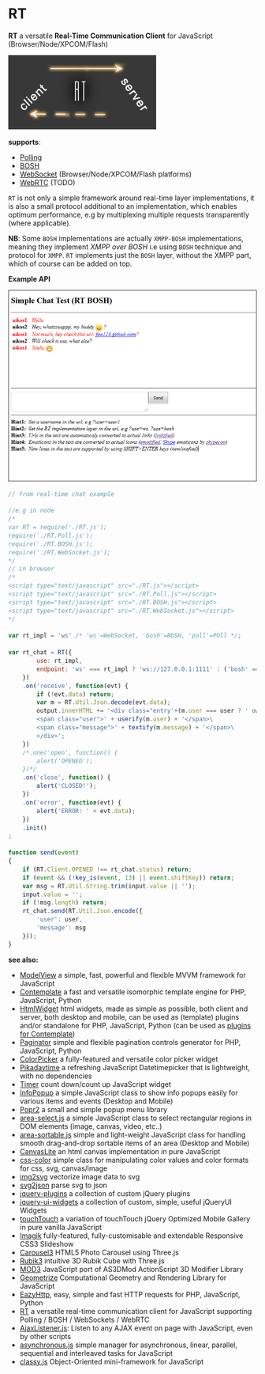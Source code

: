 # RT

**RT** a versatile **Real-Time Communication Client** for JavaScript (Browser/Node/XPCOM/Flash)

![RT](/rt.jpg)


**supports**:

* [Polling](https://en.wikipedia.org/wiki/Polling_%28computer_science%29)
* [BOSH](https://en.wikipedia.org/wiki/BOSH)
* [WebSocket](https://en.wikipedia.org/wiki/WebSocket) (Browser/Node/XPCOM/Flash platforms)
* [WebRTC](https://en.wikipedia.org/wiki/WebRTC) (TODO)



`RT` is not only a simple framework around real-time layer implementations, it is also a small protocol additional to an implementation, which enables optimum performance, e.g by multiplexing multiple requests transparently (where applicable).


**NB**: Some `BOSH` implementations are actually `XMPP-BOSH` implementations, meaning they implement *XMPP over BOSH* i.e using `BOSH` technique and protocol for `XMPP`. `RT` implements just the `BOSH` layer, without the XMPP part, which of course can be added on top.



**Example API**

![RT Simple Chat](/rt_chat.png)


```javascript
// from real-time chat example

//e.g in node
/*
var RT = require('./RT.js');
require('./RT.Poll.js');
require('./RT.BOSH.js');
require('./RT.WebSocket.js');
*/
// in browser
/*
<script type="text/javascript" src="./RT.js"></script>
<script type="text/javascript" src="./RT.Poll.js"></script>
<script type="text/javascript" src="./RT.BOSH.js"></script>
<script type="text/javascript" src="./RT.WebSocket.js"></script>
*/

var rt_impl = 'ws' /* 'ws'=WebSocket, 'bosh'=BOSH, 'poll'=POll */;

var rt_chat = RT({
        use: rt_impl,
        endpoint: 'ws' === rt_impl ? 'ws://127.0.0.1:1111' : ('bosh' === rt_impl ? './relay.php?bosh=1' : './relay.php?poll=1')
    })
    .on('receive', function(evt) {
        if (!evt.data) return;
        var m = RT.Util.Json.decode(evt.data);
        output.innerHTML += '<div class="entry'+(m.user === user ? ' own' : '') + '">\
        <span class="user">' + userify(m.user) + '</span>\
        <span class="message">' + textify(m.message) + '</span>\
        </div>';
    })
    /*.one('open', function() {
        alert('OPENED');
    })*/
    .on('close', function() {
        alert('CLOSED!');
    })
    .on('error', function(evt) {
        alert('ERROR: ' + evt.data);
    })
    .init()
;

function send(event)
{
    if (RT.Client.OPENED !== rt_chat.status) return;
    if (event && (!key_is(event, 13) || event.shiftKey)) return;
    var msg = RT.Util.String.trim(input.value || '');
    input.value = '';
    if (!msg.length) return;
    rt_chat.send(RT.Util.Json.encode({
        'user': user,
        'message': msg
    }));
}
```

**see also:**

* [ModelView](https://github.com/foo123/modelview.js) a simple, fast, powerful and flexible MVVM framework for JavaScript
* [Contemplate](https://github.com/foo123/Contemplate) a fast and versatile isomorphic template engine for PHP, JavaScript, Python
* [HtmlWidget](https://github.com/foo123/HtmlWidget) html widgets, made as simple as possible, both client and server, both desktop and mobile, can be used as (template) plugins and/or standalone for PHP, JavaScript, Python (can be used as [plugins for Contemplate](https://github.com/foo123/Contemplate/blob/master/src/js/plugins/plugins.txt))
* [Paginator](https://github.com/foo123/Paginator)  simple and flexible pagination controls generator for PHP, JavaScript, Python
* [ColorPicker](https://github.com/foo123/ColorPicker) a fully-featured and versatile color picker widget
* [Pikadaytime](https://github.com/foo123/Pikadaytime) a refreshing JavaScript Datetimepicker that is lightweight, with no dependencies
* [Timer](https://github.com/foo123/Timer) count down/count up JavaScript widget
* [InfoPopup](https://github.com/foo123/InfoPopup) a simple JavaScript class to show info popups easily for various items and events (Desktop and Mobile)
* [Popr2](https://github.com/foo123/Popr2) a small and simple popup menu library
* [area-select.js](https://github.com/foo123/area-select.js) a simple JavaScript class to select rectangular regions in DOM elements (image, canvas, video, etc..)
* [area-sortable.js](https://github.com/foo123/area-sortable.js) simple and light-weight JavaScript class for handling smooth drag-and-drop sortable items of an area (Desktop and Mobile)
* [CanvasLite](https://github.com/foo123/CanvasLite) an html canvas implementation in pure JavaScript
* [css-color](https://github.com/foo123/css-color) simple class for manipulating color values and color formats for css, svg, canvas/image
* [img2svg](https://github.com/foo123/img2svg) vectorize image data to svg
* [svg2json](https://github.com/foo123/svg2json) parse svg to json
* [jquery-plugins](https://github.com/foo123/jquery-plugins) a collection of custom jQuery plugins
* [jquery-ui-widgets](https://github.com/foo123/jquery-ui-widgets) a collection of custom, simple, useful jQueryUI Widgets
* [touchTouch](https://github.com/foo123/touchTouch) a variation of touchTouch jQuery Optimized Mobile Gallery in pure vanilla JavaScript
* [Imagik](https://github.com/foo123/Imagik) fully-featured, fully-customisable and extendable Responsive CSS3 Slideshow
* [Carousel3](https://github.com/foo123/Carousel3) HTML5 Photo Carousel using Three.js
* [Rubik3](https://github.com/foo123/Rubik3) intuitive 3D Rubik Cube with Three.js
* [MOD3](https://github.com/foo123/MOD3) JavaScript port of AS3DMod ActionScript 3D Modifier Library
* [Geometrize](https://github.com/foo123/Geometrize) Computational Geometry and Rendering Library for JavaScript
* [EazyHttp](https://github.com/foo123/EazyHttp), easy, simple and fast HTTP requests for PHP, JavaScript, Python
* [RT](https://github.com/foo123/RT) a versatile real-time communication client for JavaScript supporting Polling / BOSH / WebSockets / WebRTC
* [AjaxListener.js](https://github.com/foo123/AjaxListener.js): Listen to any AJAX event on page with JavaScript, even by other scripts
* [asynchronous.js](https://github.com/foo123/asynchronous.js) simple manager for asynchronous, linear, parallel, sequential and interleaved tasks for JavaScript
* [classy.js](https://github.com/foo123/classy.js) Object-Oriented mini-framework for JavaScript

